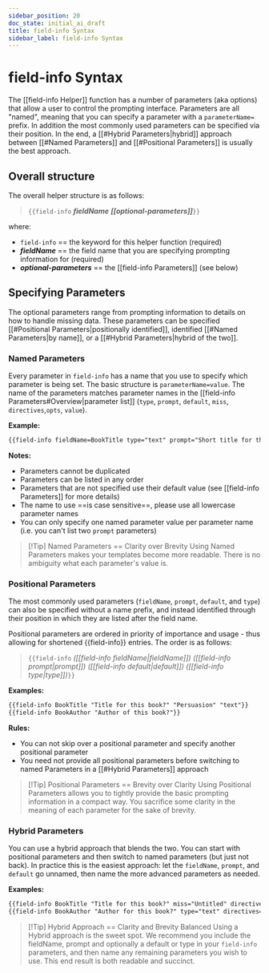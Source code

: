 ```yaml
---
sidebar_position: 20
doc_state: initial_ai_draft
title: field-info Syntax
sidebar_label: field-info Syntax
---
```

# field-info Syntax

The [[field-info Helper]] function has a number of parameters (aka options) that allow a user to control the prompting interface. Parameters are all "named", meaning that you can specify a parameter with a `parameterName=` prefix. In addition the most commonly used parameters can be specified via their position. In the end, a [[#Hybrid Parameters|hybrid]] approach between [[#Named Parameters]] and [[#Positional Parameters]] is usually the best approach. 

## Overall structure

The overall helper structure is as follows:
> `{{field-info` ***fieldName*** ***[[optional-parameters]]***`}}`

where:
- `field-info` ==  the keyword for this helper function (required)
- ***fieldName*** == the field name that you are specifying prompting information for (required)
- ***optional-parameters*** == the [[field-info Parameters]] (see below)

## Specifying Parameters
The optional parameters range from prompting information to details on how to handle missing data. These parameters can be specified [[#Positional Parameters|positionally identified]], identified [[#Named Parameters|by name]], or a [[#Hybrid Parameters|hybrid of the two]].

### Named Parameters
Every parameter in `field-info` has a name that you use to specify which parameter is being set. The basic structure is `parameterName=value`.  The name of the parameters matches parameter names in the [[field-info Parameters#Overview|parameter list]] (`type`, `prompt`, `default`, `miss`, `directives`,`opts`, `value`). 

**Example:**
```md
{{field-info fieldName=BookTitle type="text" prompt="Short title for this book?" default="Untitled" miss="" directives="required"}}
```

**Notes:**
- Parameters cannot be duplicated
- Parameters can be listed in any order
- Parameters that are not specified use their default value (see [[field-info Parameters]] for more details)
- The name to use ==is case sensitive==, please use all lowercase parameter names
- You can only specify one named parameter value per parameter name (i.e. you can't list two `prompt` parameters)

> [!Tip] Named Parameters == Clarity over Brevity
> Using Named Parameters makes your templates become more readable. There is no ambiguity what each parameter's value is. 

### Positional Parameters
The most commonly used parameters (`fieldName`, `prompt`, `default`, and `type`) can also be specified without a name prefix, and instead identified through their position in which they are listed after the field name. 

Positional parameters are ordered in priority of importance and usage - thus allowing for shortened {{field-info}} entries. The order is as follows:

> `{{field-info` *([[field-info fieldName|fieldName]])* *([[field-info prompt|prompt]])* *([[field-info default|default]])* *([[field-info type|type]])*`}}`

**Examples:**
```md
{{field-info BookTitle "Title for this book?" "Persuasion" "text"}}
{{field-info BookAuthor "Author of this book?"}}
```

**Rules:**
- You can not skip over a positional parameter and specify another positional parameter
- You need not provide all positional parameters before switching to named Parameters in a [[#Hybrid Parameters]] approach


> [!Tip] Positional Parameters == Brevity over Clarity
> Using Positional Parameters allows you to tightly provide the basic prompting information in a compact way. You sacrifice some clarity in the meaning of each parameter for the sake of brevity. 


### Hybrid Parameters
You can use a hybrid approach that blends the two. You can start with positional parameters and then switch to named parameters (but just not back). In practice this is the easiest approach: let the `fieldName`, `prompt`, and `default` go unnamed, then name the more advanced parameters as needed. 

**Examples:**
```md
{{field-info BookTitle "Title for this book?" miss="Untitled" directives="required"}}
{{field-info BookAuthor "Author for this book?" type="text" directives="required"}}
```

> [!Tip] Hybrid Approach == Clarity and Brevity Balanced
> Using a Hybrid approach is the sweet spot. We recommend you include the fieldName, prompt and optionally a default or type in your `field-info` parameters, and then name any remaining parameters you wish to use. This end result is both readable and succinct.


